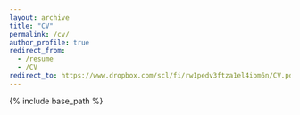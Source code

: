 ```yaml
---
layout: archive
title: "CV"
permalink: /cv/
author_profile: true
redirect_from:
  - /resume
  - /CV
redirect_to: https://www.dropbox.com/scl/fi/rw1pedv3ftza1el4ibm6n/CV.pdf?rlkey=2mv4utd8i7i6uwz5hhx2dxmcn&dl=0
---
```


{% include base_path %}